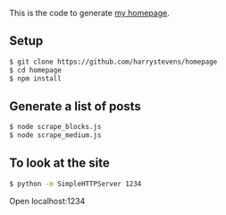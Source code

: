 This is the code to generate [my homepage](http://www.harryjstevens.com/).

## Setup
```bash
$ git clone https://github.com/harrystevens/homepage
$ cd homepage
$ npm install
```

## Generate a list of posts
```bash
$ node scrape_blocks.js
$ node scrape_medium.js
```

## To look at the site
```bash
$ python -m SimpleHTTPServer 1234
```
Open localhost:1234